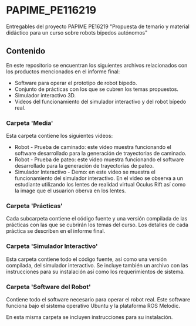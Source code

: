 # PAPIME_PE116219
Entregables del proyecto PAPIME PE16219 "Propuesta de temario y material didáctico para un curso sobre robots bípedos autónomos"

## Contenido
En este repositorio se encuentran los siguientes archivos relacionados con los productos mencionados en el informe final:
* Software para operar el prototipo de robot bípedo.
* Conjunto de prácticas con los que se cubren los temas propuestos.
* Simulador interactivo 3D.
* Videos del funcionamiento del simulador interactivo y del robot bípedo real.

### Carpeta 'Media'
Esta carpeta contiene los siguientes videos:
* Robot - Prueba de caminado: este video muestra funcionando el software desarrollado para la generación de trayectorias de caminado.
* Robot - Prueba de pateo: este video muestra funcionando el software desarrollado para la generación de trayectorias de pateo. 
* Simulador Interactivo - Demo: en este video se muestra el funcionamiento del simulador interactivo. En el video se observa a un estudiante utilizando los lentes de realidad virtual Oculus Rift así como la image que el usuarion oberva en los lentes. 

### Carpeta 'Prácticas'
Cada subcarpeta contiene el código fuente y una versión compilada de las prácticas con las que se cubrirán los temas del curso. Los detalles de cada práctica se describen en el informe final.

### Carpeta 'Simulador Interactivo'
Esta carpeta contiene todo el código fuente, así como una versión compilada, del simulador interactivo. Se incluye también un archivo con las instrucciones para su instalación así como los requerimientos de sistema. 

### Carpeta 'Software del Robot'
Contiene todo el software necesario para operar el robot real. Este software funciona bajo el sistema operativo Ubuntu y la plataforma ROS Melodic. 

En esta misma carpeta se incluyen instrucciones para su instalación.
